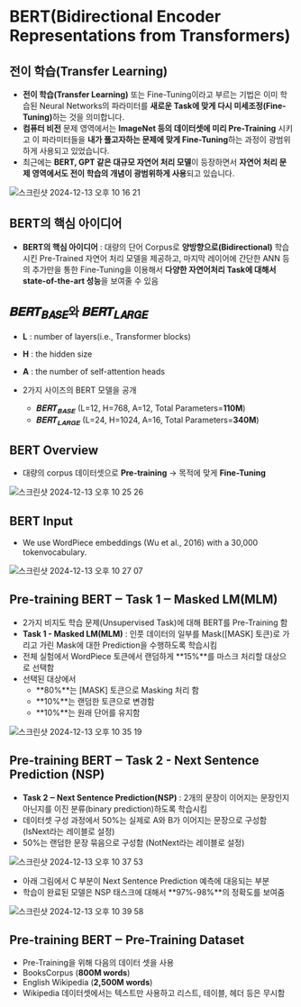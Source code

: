 # BERT(Bidirectional Encoder Representations from Transformers)

## 전이 학습(Transfer Learning)

- <b>전이 학습(Transfer Learning)</b> 또는 Fine-Tuning이라고 부르는 기법은 이미 학습된 Neural Networks의 파라미터를 <b>새로운 Task에 맞게 다시 미세조정(Fine-Tuning)</b>하는 것을 의미합니다.
- **컴퓨터 비전** 문제 영역에서는 **ImageNet 등의 데이터셋에 미리 Pre-Training** 시키고 이 파라미터들을 **내가 풀고자하는 문제에 맞게 Fine-Tuning**하는 과정이 광범위하게 사용되고 있었습니다.
- 최근에는 **BERT, GPT 같은 대규모 자연어 처리 모델**이 등장하면서 **자연어 처리 문제 영역에서도 전이 학습의 개념이 광범위하게 사용**되고 있습니다.

![스크린샷 2024-12-13 오후 10 16 21](https://github.com/user-attachments/assets/b9193574-28b2-401e-8e4a-78413f4d732d)

## BERT의 핵심 아이디어

- **BERT의 핵심 아이디어** : 대량의 단어 Corpus로 <b>양방향으로(Bidirectional)</b> 학습시킨 Pre-Trained 자연어 처리 모델을 제공하고, 마지막 레이어에 간단한 ANN 등의 추가만을 통한 Fine-Tuning을 이용해서 **다양한 자연어처리 Task에 대해서 state-of-the-art 성능**을 보여줄 수 있음

## 𝑩𝑬𝑹𝑻<sub>𝑩𝑨𝑺𝑬</sub>와 𝑩𝑬𝑹𝑻<sub>𝑳𝑨𝑹𝑮𝑬</sub>

- **L** : number of layers(i.e., Transformer blocks)
- **H** : the hidden size
- **A** : the number of self-attention heads

- 2가지 사이즈의 BERT 모델을 공개
  - 𝑩𝑬𝑹𝑻<sub>𝑩𝑨𝑺𝑬</sub> (L=12, H=768, A=12, Total Parameters=**110M**)
  - 𝑩𝑬𝑹𝑻<sub>𝑳𝑨𝑹𝑮𝑬</sub> (L=24, H=1024, A=16, Total Parameters=**340M**)

## BERT Overview

- 대량의 corpus 데이터셋으로 **Pre-training** -> 목적에 맞게 **Fine-Tuning**

![스크린샷 2024-12-13 오후 10 25 26](https://github.com/user-attachments/assets/5fea2877-8523-441c-a546-b1eadf02d171)

## BERT Input

- We use WordPiece embeddings (Wu et al., 2016) with a 30,000 tokenvocabulary.

![스크린샷 2024-12-13 오후 10 27 07](https://github.com/user-attachments/assets/ddf4ef96-cff5-493c-b21f-e09e97425a6d)

## Pre-training BERT ‒ Task 1 ‒ Masked LM(MLM)

- 2가지 비지도 학습 문제(Unsupervised Task)에 대해 BERT를 Pre-Training 함
- <b>Task 1 - Masked LM(MLM)</b> : 인풋 데이터의 일부를 Mask(\[MASK\] 토큰)로 가리고 가린 Mask에 대한 Prediction을 수행하도록 학습시킴
- 전체 실험에서 WordPiece 토큰에서 랜덤하게 **15%**를 마스크 처리할 대상으로 선택함
- 선택된 대상에서
  - **80%**는 \[MASK\] 토큰으로 Masking 처리 함
  - **10%**는 랜덤한 토큰으로 변경함
  - **10%**는 원래 단어를 유지함

![스크린샷 2024-12-13 오후 10 35 19](https://github.com/user-attachments/assets/c6aa9b0c-da8f-43f3-8eff-bb3dc3159a43)

## Pre-training BERT ‒ Task 2 - Next Sentence Prediction (NSP)

- <b>Task 2 ‒ Next Sentence Prediction(NSP)</b> : 2개의 문장이 이어지는 문장인지 아닌지를 이진 분류(binary prediction)하도록 학습시킴
- 데이터셋 구성 과정에서 50%는 실제로 A와 B가 이어지는 문장으로 구성함 (IsNext라는 레이블로 설정)
- 50%는 랜덤한 문장 묶음으로 구성함 (NotNext라는 레이블로 설정)

![스크린샷 2024-12-13 오후 10 37 53](https://github.com/user-attachments/assets/05911c38-49a3-4330-a0cb-8641d47d97ab)

- 아래 그림에서 C 부분이 Next Sentence Prediction 예측에 대응되는 부분
- 학습이 완료된 모델은 NSP 태스크에 대해서 **97%-98%**의 정확도를 보여줌

![스크린샷 2024-12-13 오후 10 39 58](https://github.com/user-attachments/assets/5567f1b0-41d0-4264-912c-8393c1d39f7b)

## Pre-training BERT ‒ Pre-Training Dataset

- Pre-Training을 위해 다음의 데이터 셋을 사용
- BooksCorpus (**800M words**)
- English Wikipedia (**2,500M words**)
- Wikipedia 데이터셋에서는 텍스트만 사용하고 리스트, 테이블, 헤더 등은 무시함
